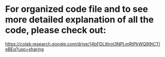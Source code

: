# For organized code file and to see more detailed explanation of all the code, please check out: 
https://colab.research.google.com/drive/14bFDLltlrot3NPLmRtPkWQ99tCTleBEq?usp=sharing
